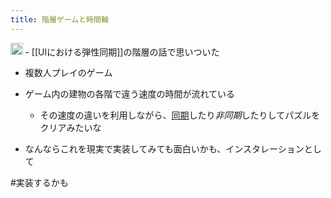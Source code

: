 ```yaml
---
title: 階層ゲームと時間軸
---
```


<img src='https://scrapbox.io/api/pages/blu3mo-public/public/icon' alt='public.icon' height="19.5"/>
- [[UIにおける弾性同期]]の階層の話で思いついた

* 複数人プレイのゲーム

* ゲーム内の建物の各階で違う速度の時間が流れている
  
  * その速度の違いを利用しながら、[同期](%E5%90%8C%E6%9C%9F.md)したり*非同期*したりしてパズルをクリアみたいな
* なんならこれを現実で実装してみても面白いかも、インスタレーションとして

\#実装するかも

